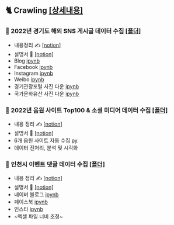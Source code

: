 ## 🐈 Crawling [[상세내용]](https://github.com/kbjung/Wantreez/tree/main/Crawling)
### 💾 2022년 경기도 해외 SNS 게시글 데이터 수집 [[폴더]](https://github.com/kbjung/Wantreez/tree/main/Crawling/gyeonggido)
+ 내용정리 ✍ [[notion]](https://www.notion.so/SNS-da3d2d48a900455bbd0270df0b338b41)
+ 설명서 📃 [[notion]](https://www.notion.so/5f7b9484d2b14e54b0e4111e6a047ffd)
+ Blog [ipynb](https://github.com/kbjung/Wantreez/blob/main/Crawling/gyeonggido/blog_crawling.ipynb)
+ Facebook [ipynb](https://github.com/kbjung/Wantreez/blob/main/Crawling/gyeonggido/facebook_crawling.ipynb)
+ Instagram [ipynb](https://github.com/kbjung/Wantreez/blob/main/Crawling/gyeonggido/insta_crawling.ipynb)
+ Weibo [ipynb](https://github.com/kbjung/Wantreez/blob/main/Crawling/gyeonggido/weibo_crawling.ipynb)
+ 경기관광포털 사진 다운 [ipynb](https://github.com/kbjung/Wantreez/blob/main/Crawling/gyeonggido/crawling_pic(ggtour).ipynb)
+ 국가문화유산 사진 다운 [ipynb](https://github.com/kbjung/Wantreez/blob/main/Crawling/gyeonggido/crawling_pic(heritage).ipynb)

### 💾 2022년 음원 사이트 Top100 & 소셜 미디어 데이터 수집 [[폴더]](https://github.com/kbjung/Wantreez/tree/main/Crawling/music)
+ 내용 정리 ✍ [[notion]](https://www.notion.so/9b207b18803c4d6ea36e9906ca4777e4)
+ 설명서 📃 [[notion]](https://www.notion.so/debe145a50054ac088fb83d767a2ccaa)
+ 6개 음원 사이트 자동 수집 [py](https://github.com/kbjung/Wantreez/blob/main/Crawling/music/live_music_rank.py)
+ 데이터 전처리, 분석 및 시각화

### 💾 인천시 이벤트 댓글 데이터 수집 [[폴더]](https://github.com/kbjung/Wantreez/tree/main/Crawling/incheon)
+ 내용 정리 ✍ [[notion]](https://www.notion.so/3936885a648a4134b5edac352eeb1ad4)
+ 설명서 📃 [[notion]](https://www.notion.so/7aa007e411a64978938757ef4905f3f8)
+ 네이버 블로그 [ipynb](https://github.com/kbjung/Wantreez/blob/main/Crawling/incheon/naver_blog.ipynb)
+ 페이스북 [ipynb](https://github.com/kbjung/Wantreez/blob/main/Crawling/incheon/facebook.ipynb)
+ 인스타 [ipynb](https://github.com/kbjung/Wantreez/blob/main/Crawling/incheon/insta.ipynb)
+ ~엑셀 파일 너비 조정~
